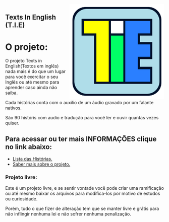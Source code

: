 <img src="img/favcon.svg" align="right" width="300">

## Texts In English (T.I.E)

<h1>O projeto:</h1>
O projeto Texts in English(Textos em inglês) nada mais é do que um lugar para você exercitar o seu Inglês ou até mesmo para aprender caso ainda não saiba.

Cada histórias conta com o auxilio de um áudio gravado por um falante nativos.

São 90 históris com audio e tradução para você ler e ouvir quantas vezes quiser.

<h2>Para acessar ou ter mais INFORMAÇÕES clique no link abaixo:</h2>
<ul>
<li><a href="https://jonasjf360.github.io/Texts_in_English/index.html" target="_blank">Lista das Histórias.</a></li>
<li><a href="https://jonasjf360.github.io/Texts_in_English/info.html" target="_blank">Saber mais sobre o projeto.</a></li>
</ul>

<h3>Projeto livre:</h3>
Este é um projeto livre, e se sentir vontade você pode criar uma ramificação ou até mesmo baixar os arquivos para modifica-los por motivo de estudos ou curiosidade.

Porém, tudo o que fizer de alteração tem que se manter livre e grátis para não inflingir nenhuma lei e não sofrer nenhuma penalização.
